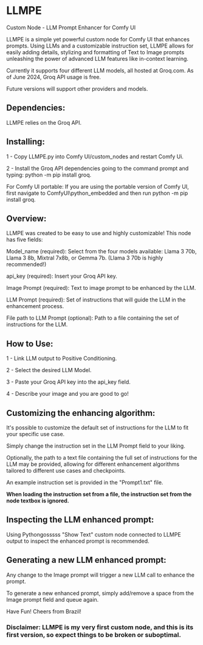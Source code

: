 # LLMPE
Custom Node - LLM Prompt Enhancer for Comfy UI

LLMPE is a simple yet powerful custom node for Comfy UI that enhances prompts.
Using LLMs and a customizable instruction set, LLMPE allows for easily adding details, stylizing and formatting of Text to Image prompts unleashing the power of advanced LLM features like in-context learning.

Currently it supports four different LLM models, all hosted at Groq.com. 
As of June 2024, Groq API usage is free. 

Future versions will support other providers and models.

## Dependencies:
LLMPE relies on the Groq API.

## Installing:

1 - Copy LLMPE.py into Comfy UI/custom_nodes and restart Comfy Ui.

2 - Install the Groq API dependencies going to the command prompt and typing: python -m pip install groq.

For Comfy UI portable:
If you are using the portable version of Comfy UI, first navigate to ComfyUI\python_embedded and then run python -m pip install groq.

## Overview:
LLMPE was created to be easy to use and highly customizable! 
This node has five fields:

Model_name (required): Select from the four models available: Llama 3 70b, Llama 3 8b, Mixtral 7x8b, or Gemma 7b. (Llama 3 70b is highly recommended!)

api_key (required): Insert your Groq API key.

Image Prompt (required): Text to image prompt to be enhanced by the LLM.

LLM Prompt (required): Set of instructions that will guide the LLM in the enhancement process.

File path to LLM Prompt (optional): Path to a file containing the set of instructions for the LLM.

## How to Use:

1 - Link LLM output to Positive Conditioning.

2 - Select the desired LLM Model.

3 - Paste your Groq API key into the api_key field.

4 - Describe your image and you are good to go!

## Customizing the enhancing algorithm:
It's possible to customize the default set of instructions for the LLM to fit your specific use case. 

Simply change the instruction set in the LLM Prompt field to your liking.

Optionally, the path to a text file containing the full set of instructions for the LLM may be provided, allowing for different enhancement algorithms tailored to different use cases and checkpoints.

An example instruction set is provided in the "Prompt1.txt" file.

**When loading the instruction set from a file, the instruction set from the node textbox is ignored.**

## Inspecting the LLM enhanced prompt:
Using Pythongosssss "Show Text" custom node connected to LLMPE output to inspect the enhanced prompt is recommended.

## Generating a new LLM enhanced prompt:
Any change to the Image prompt will trigger a new LLM call to enhance the prompt. 

To generate a new enhanced prompt, simply add/remove a space from the Image prompt field and queue again.

Have Fun! Cheers from Brazil!

### Disclaimer: LLMPE is my very first custom node, and this is its first version, so expect things to be broken or suboptimal.
